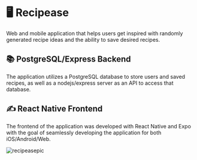 # 🖥️ Recipease
Web and mobile application that helps users get inspired with randomly generated recipe ideas and the ability to save desired recipes.

## 📚 PostgreSQL/Express Backend 
The application utilizes a PostgreSQL database to store users and saved recipes, as well as a nodejs/express server as an API to access that database.

## ✍️ React Native Frontend
The frontend of the application was developed with React Native and Expo with the goal of seamlessly developing the application for both iOS/Android/Web.

![recipeasepic](https://user-images.githubusercontent.com/24445744/225161106-e80491d0-f2d5-4252-b49f-afe75748032a.PNG)
